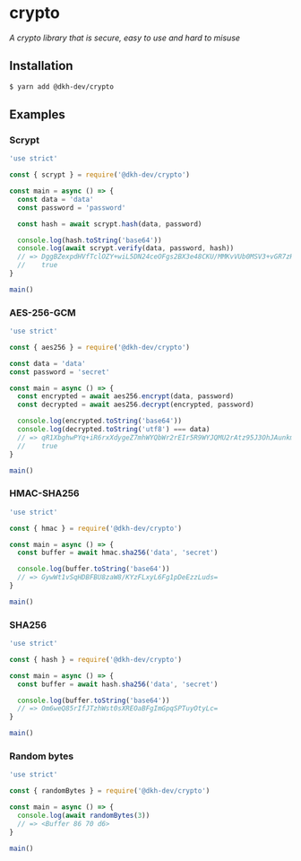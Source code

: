 # crypto

_A crypto library that is secure, easy to use and hard to misuse_

## Installation

```bash
$ yarn add @dkh-dev/crypto
```

## Examples

### Scrypt

```javascript
'use strict'

const { scrypt } = require('@dkh-dev/crypto')

const main = async () => {
  const data = 'data'
  const password = 'password'

  const hash = await scrypt.hash(data, password)

  console.log(hash.toString('base64'))
  console.log(await scrypt.verify(data, password, hash))
  // => DggBZexpdHVfTclOZY+wiL5DN24ceOFgs2BX3e48CKU/MMKvVUb0MSV3+vGR7zHBtU3hx3f+ryFcgGHqY8GH0r4z6Q==
  //    true
}

main()
```

### AES-256-GCM

```javascript
'use strict'

const { aes256 } = require('@dkh-dev/crypto')

const data = 'data'
const password = 'secret'

const main = async () => {
  const encrypted = await aes256.encrypt(data, password)
  const decrypted = await aes256.decrypt(encrypted, password)

  console.log(encrypted.toString('base64'))
  console.log(decrypted.toString('utf8') === data)
  // => qR1XbghwPYq+iR6rxXdygeZ7mhWYQbWr2rEIr5R9WYJQMU2rAtz95J3OhJAunkmeDex9RA==
  //    true
}

main()
```

### HMAC-SHA256

```javascript
'use strict'

const { hmac } = require('@dkh-dev/crypto')

const main = async () => {
  const buffer = await hmac.sha256('data', 'secret')

  console.log(buffer.toString('base64'))
  // => GywWt1vSqHDBFBU8zaW8/KYzFLxyL6Fg1pDeEzzLuds=
}

main()
```

### SHA256

```javascript
'use strict'

const { hash } = require('@dkh-dev/crypto')

const main = async () => {
  const buffer = await hash.sha256('data', 'secret')

  console.log(buffer.toString('base64'))
  // => Om6weQ85rIfJTzhWst0sXREOaBFgImGpqSPTuyOtyLc=
}

main()
```

### Random bytes

```javascript
'use strict'

const { randomBytes } = require('@dkh-dev/crypto')

const main = async () => {
  console.log(await randomBytes(3))
  // => <Buffer 86 70 d6>
}

main()
```
